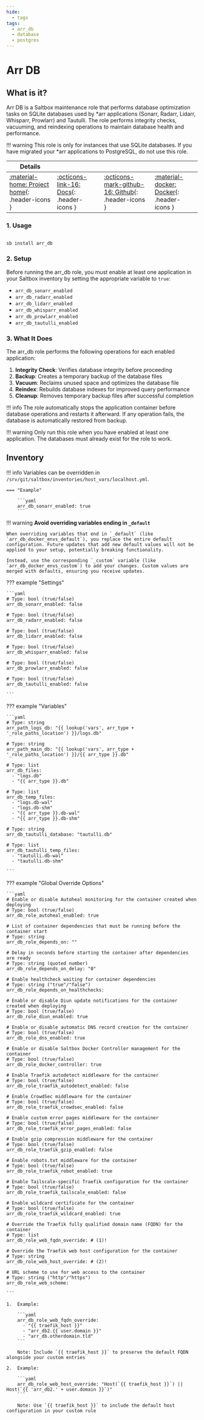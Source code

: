 ```yaml
---
hide:
  - tags
tags:
  - arr_db
  - database
  - postgres
---
```


# Arr DB

## What is it?

Arr DB is a Saltbox maintenance role that performs database optimization tasks on SQLite databases used by *arr applications (Sonarr, Radarr, Lidarr, Whisparr, Prowlarr) and Tautulli. The role performs integrity checks, vacuuming, and reindexing operations to maintain database health and performance.

!!! warning
    This role is only for instances that use SQLite databases. If you have migrated your *arr applications to PostgreSQL, do not use this role.

| Details     |             |             |             |
|-------------|-------------|-------------|-------------|
| [:material-home: Project home](https://github.com/saltyorg/Saltbox){: .header-icons } | [:octicons-link-16: Docs](https://www.sqlite.org/lang_vacuum.html){: .header-icons } | [:octicons-mark-github-16: Github](https://github.com/saltyorg/Saltbox){: .header-icons } | [:material-docker: Docker](https://hub.docker.com/r/hotio/sonarr){: .header-icons }|

### 1. Usage

``` shell

sb install arr_db

```

### 2. Setup

Before running the arr_db role, you must enable at least one application in your Saltbox inventory by setting the appropriate variable to `true`:

- `arr_db_sonarr_enabled`
- `arr_db_radarr_enabled`
- `arr_db_lidarr_enabled`
- `arr_db_whisparr_enabled`
- `arr_db_prowlarr_enabled`
- `arr_db_tautulli_enabled`

### 3. What It Does

The arr_db role performs the following operations for each enabled application:

1. **Integrity Check**: Verifies database integrity before proceeding
2. **Backup**: Creates a temporary backup of the database files
3. **Vacuum**: Reclaims unused space and optimizes the database file
4. **Reindex**: Rebuilds database indexes for improved query performance
5. **Cleanup**: Removes temporary backup files after successful completion

!!! info
    The role automatically stops the application container before database operations and restarts it afterward. If any operation fails, the database is automatically restored from backup.

!!! warning
    Only run this role when you have enabled at least one application. The databases must already exist for the role to work.

## Inventory
<!-- BEGIN SALTBOX MANAGED VARIABLES SECTION -->
<!-- This section is managed by saltbox/test.py - DO NOT EDIT MANUALLY -->
!!! info
    Variables can be overridden in `/srv/git/saltbox/inventories/host_vars/localhost.yml`.


    === "Example"

        ```yaml
        arr_db_sonarr_enabled: true
        ```

!!! warning
    **Avoid overriding variables ending in `_default`**

    When overriding variables that end in `_default` (like `arr_db_docker_envs_default`), you replace the entire default configuration. Future updates that add new default values will not be applied to your setup, potentially breaking functionality.

    Instead, use the corresponding `_custom` variable (like `arr_db_docker_envs_custom`) to add your changes. Custom values are merged with defaults, ensuring you receive updates.

??? example "Settings"

    ```yaml
    # Type: bool (true/false)
    arr_db_sonarr_enabled: false

    # Type: bool (true/false)
    arr_db_radarr_enabled: false

    # Type: bool (true/false)
    arr_db_lidarr_enabled: false

    # Type: bool (true/false)
    arr_db_whisparr_enabled: false

    # Type: bool (true/false)
    arr_db_prowlarr_enabled: false

    # Type: bool (true/false)
    arr_db_tautulli_enabled: false

    ```

??? example "Variables"

    ```yaml
    # Type: string
    arr_path_logs_db: "{{ lookup('vars', arr_type + '_role_paths_location') }}/logs.db"

    # Type: string
    arr_path_main_db: "{{ lookup('vars', arr_type + '_role_paths_location') }}/{{ arr_type }}.db"

    # Type: list
    arr_db_files: 
      - "logs.db"
      - "{{ arr_type }}.db"

    # Type: list
    arr_db_temp_files: 
      - "logs.db-wal"
      - "logs.db-shm"
      - "{{ arr_type }}.db-wal"
      - "{{ arr_type }}.db-shm"

    # Type: string
    arr_db_tautulli_database: "tautulli.db"

    # Type: list
    arr_db_tautulli_temp_files: 
      - "tautulli.db-wal"
      - "tautulli.db-shm"

    ```

??? example "Global Override Options"

    ```yaml
    # Enable or disable Autoheal monitoring for the container created when deploying
    # Type: bool (true/false)
    arr_db_role_autoheal_enabled: true

    # List of container dependencies that must be running before the container start
    # Type: string
    arr_db_role_depends_on: ""

    # Delay in seconds before starting the container after dependencies are ready
    # Type: string (quoted number)
    arr_db_role_depends_on_delay: "0"

    # Enable healthcheck waiting for container dependencies
    # Type: string ("true"/"false")
    arr_db_role_depends_on_healthchecks:

    # Enable or disable Diun update notifications for the container created when deploying
    # Type: bool (true/false)
    arr_db_role_diun_enabled: true

    # Enable or disable automatic DNS record creation for the container
    # Type: bool (true/false)
    arr_db_role_dns_enabled: true

    # Enable or disable Saltbox Docker Controller management for the container
    # Type: bool (true/false)
    arr_db_role_docker_controller: true

    # Enable Traefik autodetect middleware for the container
    # Type: bool (true/false)
    arr_db_role_traefik_autodetect_enabled: false

    # Enable CrowdSec middleware for the container
    # Type: bool (true/false)
    arr_db_role_traefik_crowdsec_enabled: false

    # Enable custom error pages middleware for the container
    # Type: bool (true/false)
    arr_db_role_traefik_error_pages_enabled: false

    # Enable gzip compression middleware for the container
    # Type: bool (true/false)
    arr_db_role_traefik_gzip_enabled: false

    # Enable robots.txt middleware for the container
    # Type: bool (true/false)
    arr_db_role_traefik_robot_enabled: true

    # Enable Tailscale-specific Traefik configuration for the container
    # Type: bool (true/false)
    arr_db_role_traefik_tailscale_enabled: false

    # Enable wildcard certificate for the container
    # Type: bool (true/false)
    arr_db_role_traefik_wildcard_enabled: true

    # Override the Traefik fully qualified domain name (FQDN) for the container
    # Type: list
    arr_db_role_web_fqdn_override: # (1)!

    # Override the Traefik web host configuration for the container
    # Type: string
    arr_db_role_web_host_override: # (2)!

    # URL scheme to use for web access to the container
    # Type: string ("http"/"https")
    arr_db_role_web_scheme:

    ```

    1.  Example:

        ```yaml
        arr_db_role_web_fqdn_override:
          - "{{ traefik_host }}"
          - "arr_db2.{{ user.domain }}"
          - "arr_db.otherdomain.tld"
        ```

        Note: Include `{{ traefik_host }}` to preserve the default FQDN alongside your custom entries

    2.  Example:

        ```yaml
        arr_db_role_web_host_override: "Host(`{{ traefik_host }}`) || Host(`{{ 'arr_db2.' + user.domain }}`)"
        ```

        Note: Use `{{ traefik_host }}` to include the default host configuration in your custom rule

<!-- END SALTBOX MANAGED VARIABLES SECTION -->
